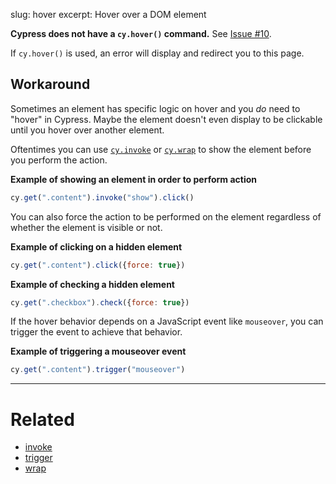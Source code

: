 slug: hover
excerpt: Hover over a DOM element

**Cypress does not have a `cy.hover()` command.** See [Issue #10](https://github.com/cypress-io/cypress/issues/10).

If `cy.hover()` is used, an error will display and redirect you to this page.

## Workaround

Sometimes an element has specific logic on hover and you *do* need to "hover" in Cypress. Maybe the element doesn't even display to be clickable until you hover over another element.

Oftentimes you can use [`cy.invoke`](https://on.cypress.io/api/invoke) or [`cy.wrap`](https://on.cypress.io/api/wrap) to show the element before you perform the action.

**Example of showing an element in order to perform action**
```javascript
cy.get(".content").invoke("show").click()
```

You can also force the action to be performed on the element regardless of whether the element is visible or not.

**Example of clicking on a hidden element**
```javascript
cy.get(".content").click({force: true})
```

**Example of checking a hidden element**
```javascript
cy.get(".checkbox").check({force: true})
```

If the hover behavior depends on a JavaScript event like `mouseover`, you can trigger the event to achieve that behavior.

**Example of triggering a mouseover event**
```javascript
cy.get(".content").trigger("mouseover")
```

***

# Related

- [invoke](https://on.cypress.io/api/invoke)
- [trigger](https://on.cypress.io/api/trigger)
- [wrap](https://on.cypress.io/api/wrap)

